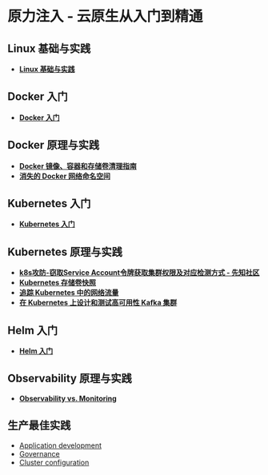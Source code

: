 原力注入 - 云原生从入门到精通
=========================

Linux 基础与实践
--------
- [**Linux 基础与实践**](Linux/README.md)

Docker 入门
--------
- [**Docker 入门**](/Docker-Fundamentals/README.md)

Docker 原理与实践
--------
- [**Docker 镜像、容器和存储卷清理指南**](Docker/Docker_Cleanup_A_Guide_for_Clearing_Images_Containers_and_Volumes.md)
- [**消失的 Docker 网络命名空间**](Docker/Docker_Container_Network_Namespace_Is_Invisible.md)

Kubernetes 入门
--------
- [**Kubernetes 入门**](Kubernetes-Fundamentals/README.md)

Kubernetes 原理与实践
--------
- [**k8s攻防-窃取Service Account令牌获取集群权限及对应检测方式 - 先知社区**](Kubernetes/K8s_attack_and_defense-stealing_SA_token.md)
- [**Kubernetes 存储卷快照**](Kubernetes/Kubernetes_Volume_Snapshots.md)
- [**追踪 Kubernetes 中的网络流量**](Kubernetes/kubernetes_network_fundamental.md)
- [**在 Kubernetes 上设计和测试高可用性 Kafka 集群**](Kubernetes/Kafka_HA_on_Kubernetes.md)

Helm 入门
--------
- [**Helm 入门**](Helm/README.md)

Observability 原理与实践
--------
- [**Observability vs. Monitoring**](Observability/Observability%20vs.%20Monitoring.md)

生产最佳实践
--------
- [Application development](application-development_cn.md)
- [Governance](governance.md)
- [Cluster configuration](configuration_cn.md)